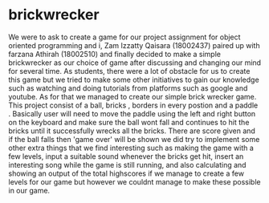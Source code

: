 # brickwrecker
We were to ask to create a game for our project assignment for object oriented programming and i, Zam Izzatty Qaisara (18002437) paired up with farzana Athirah (18002510) and finally decided to make a simple brickwrecker as our choice of game after discussing and changing our mind for several time. As students, there were a lot of obstacle for us to create this game but we tried to make some other initiatives to gain our knowledge such as watching and doing tutorials from platforms such as google and youtube. As for that we managed to create our simple brick wrecker game.
This project consist of a ball, bricks , borders in every postion and a paddle . Basically user will need to move the paddle using the left and right button on the keyboard and make sure the ball wont fall and continues to hit the bricks until it successfully wrecks all the bricks. There are score given and if the ball falls then 'game over' will be shown 
we did try to implement some other extra things that we find interesting such as making the game with a few levels, input a suitable sound whenever the bricks get hit, insert an interesting song while the game is still running, and also calculating and showing an output of the total highscores if we manage to create a few levels for our  game but however we couldnt manage to make these possible in our game.
